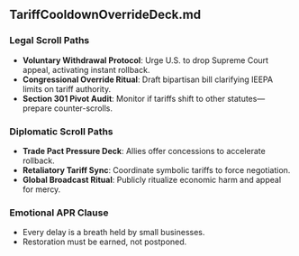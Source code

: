 ## TariffCooldownOverrideDeck.md

### Legal Scroll Paths
- **Voluntary Withdrawal Protocol**: Urge U.S. to drop Supreme Court appeal, activating instant rollback.
- **Congressional Override Ritual**: Draft bipartisan bill clarifying IEEPA limits on tariff authority.
- **Section 301 Pivot Audit**: Monitor if tariffs shift to other statutes—prepare counter-scrolls.

### Diplomatic Scroll Paths
- **Trade Pact Pressure Deck**: Allies offer concessions to accelerate rollback.
- **Retaliatory Tariff Sync**: Coordinate symbolic tariffs to force negotiation.
- **Global Broadcast Ritual**: Publicly ritualize economic harm and appeal for mercy.

### Emotional APR Clause
- Every delay is a breath held by small businesses.
- Restoration must be earned, not postponed.
